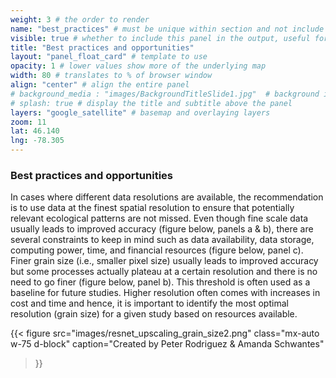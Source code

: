 ```yaml
---
weight: 3 # the order to render
name: "best_practices" # must be unique within section and not include special characters
visible: true # whether to include this panel in the output, useful for testing
title: "Best practices and opportunities"
layout: "panel_float_card" # template to use
opacity: 1 # lower values show more of the underlying map
width: 80 # translates to % of browser window
align: "center" # align the entire panel
# background_media : "images/BackgroundTitleSlide1.jpg"  # background image rendered behind the panel, covering map
# splash: true # display the title and subtitle above the panel
layers: "google_satellite" # basemap and overlaying layers
zoom: 11
lat: 46.140
lng: -78.305
---
```

### Best practices and opportunities

In cases where different data resolutions are available, the recommendation is to use data at the finest spatial resolution to ensure that potentially relevant ecological patterns are not missed. Even though fine scale data usually leads to improved accuracy (figure below, panels a & b), there are several constraints to keep in mind such as data availability, data storage, computing power, time, and financial resources (figure below, panel c). Finer grain size (i.e., smaller pixel size) usually leads to improved accuracy but some processes actually plateau at a certain resolution and there is no need to go finer (figure below, panel b). This threshold is often used as a baseline for future studies. Higher resolution often comes with increases in cost and time and hence, it is important to identify the most optimal resolution (grain size) for a given study based on resources available.

{{< figure src="images/resnet_upscaling_grain_size2.png" 
class="mx-auto w-75 d-block" 
caption="Created by Peter Rodriguez & Amanda Schwantes" 
>}}
